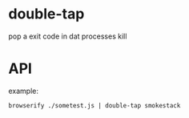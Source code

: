 # double-tap

pop a exit code in dat processes kill

# API

example:

    browserify ./sometest.js | double-tap smokestack